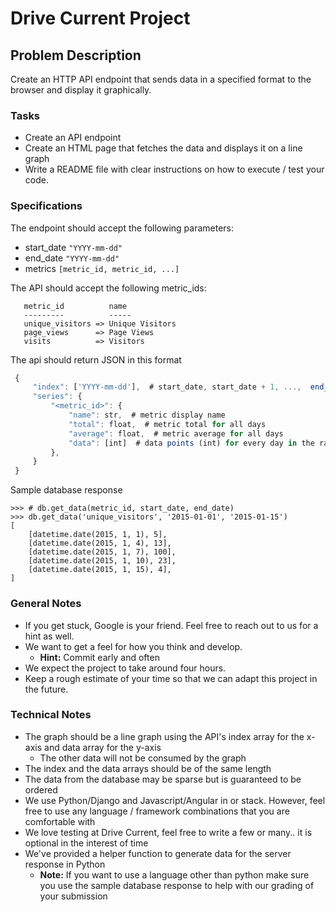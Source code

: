 # Drive Current Project

##  Problem Description

Create an HTTP API endpoint that sends data in a specified format to the browser and display it graphically.

### Tasks

 * Create an API endpoint 
 * Create an HTML page that fetches the data and displays it on a line graph
 * Write a README file with clear instructions on how to execute / test your code.

### Specifications

The endpoint should accept the following parameters:

 * start_date `"YYYY-mm-dd"`
 * end_date `"YYYY-mm-dd"`
 * metrics `[metric_id, metric_id, ...]`
 
The API should accept the following metric_ids:
 
```
   metric_id          name
   ---------          -----
   unique_visitors => Unique Visitors
   page_views      => Page Views
   visits          => Visitors
 ```
 
The api should return JSON in this format
```javascript
 {
     "index": ['YYYY-mm-dd'],  # start_date, start_date + 1, ...,  end_date (inclusive)
     "series": {
         "<metric_id>": {
             "name": str,  # metric display name
             "total": float,  # metric total for all days
             "average": float,  # metric average for all days
             "data": [int]  # data points (int) for every day in the range
         },
     }
 } 
```

Sample database response

```
>>> # db.get_data(metric_id, start_date, end_date)
>>> db.get_data('unique_visitors', '2015-01-01', '2015-01-15')
[
    [datetime.date(2015, 1, 1), 5],
    [datetime.date(2015, 1, 4), 13],
    [datetime.date(2015, 1, 7), 100],
    [datetime.date(2015, 1, 10), 23],
    [datetime.date(2015, 1, 15), 4],
]
```

### General Notes
* If you get stuck, Google is your friend. Feel free to reach out to us for a hint as well.
* We want to get a feel for how you think and develop.
  * **Hint:** Commit early and often
* We expect the project to take around four hours.
* Keep a rough estimate of your time so that we can adapt this project in the future.

### Technical Notes

* The graph should be a line graph using the API's index array for the x-axis and data array for the y-axis
  * The other data will not be consumed by the graph
* The index and the data arrays should be of the same length
* The data from the database may be sparse but is guaranteed to be ordered
* We use Python/Django and Javascript/Angular in or stack. However, feel free to use any language / framework combinations that you are comfortable with
* We love testing at Drive Current, feel free to write a few or many.. it is optional in the interest of time
* We've provided a helper function to generate data for the server response in Python
  * **Note:** If you want to use a language other than python make sure you use the sample database response to help with our grading of your submission

